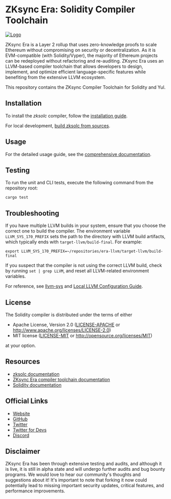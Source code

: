 # ZKsync Era: Solidity Compiler Toolchain

[![Logo](eraLogo.svg)](https://zksync.io/)

ZKsync Era is a Layer 2 rollup that uses zero-knowledge proofs to scale Ethereum without compromising on security or decentralization. As it is EVM-compatible (with Solidity/Vyper), the majority of Ethereum projects can be redeployed without refactoring and re-auditing. ZKsync Era uses an LLVM-based compiler toolchain that allows developers to design, implement, and optimize efficient language-specific features while benefiting from the extensive LLVM ecosystem.

This repository contains the ZKsync Compiler Toolchain for Solidity and Yul.

## Installation

To install the *zksolc* compiler, follow the [installation guide](./docs/01-installation.md).

For local development, [build zksolc from sources](./docs/01-installation.md#building-from-source).

## Usage

For the detailed usage guide, see the [comprehensive documentation](./docs/src/02-command-line-interface.md).

## Testing

To run the unit and CLI tests, execute the following command from the repository root:

```shell
cargo test
```

## Troubleshooting

If you have multiple LLVM builds in your system, ensure that you choose the correct one to build the compiler.
The environment variable `LLVM_SYS_170_PREFIX` sets the path to the directory with LLVM build artifacts, which typically ends with `target-llvm/build-final`.
For example:

```shell
export LLVM_SYS_170_PREFIX=~/repositories/era-llvm/target-llvm/build-final 
```

If you suspect that the compiler is not using the correct LLVM build, check by running `set | grep LLVM`, and reset all LLVM-related environment variables.

For reference, see [llvm-sys](https://crates.io/crates/llvm-sys) and [Local LLVM Configuration Guide](https://llvm.org/docs/GettingStarted.html#local-llvm-configuration).

## License

The Solidity compiler is distributed under the terms of either

- Apache License, Version 2.0 ([LICENSE-APACHE](LICENSE-APACHE) or <http://www.apache.org/licenses/LICENSE-2.0>)
- MIT license ([LICENSE-MIT](LICENSE-MIT) or <http://opensource.org/licenses/MIT>)

at your option.

## Resources

- [zksolc documentation](./docs/src/SUMMARY.md)
- [ZKsync Era compiler toolchain documentation](https://docs.zksync.io/zk-stack/components/compiler/toolchain)
- [Solidity documentation](https://docs.soliditylang.org/en/latest/)

## Official Links

- [Website](https://zksync.io/)
- [GitHub](https://github.com/matter-labs)
- [Twitter](https://twitter.com/zksync)
- [Twitter for Devs](https://twitter.com/ZKsyncDevs)
- [Discord](https://join.zksync.dev/)

## Disclaimer

ZKsync Era has been through extensive testing and audits, and although it is live, it is still in alpha state and
will undergo further audits and bug bounty programs. We would love to hear our community's thoughts and suggestions
about it!
It's important to note that forking it now could potentially lead to missing important
security updates, critical features, and performance improvements.
